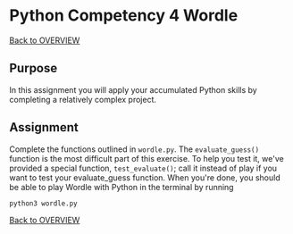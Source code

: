 # Python Competency 4 Wordle

[Back to OVERVIEW](../README.md)

## Purpose

In this assignment you will apply your accumulated Python skills by completing a relatively complex project.

## Assignment

Complete the functions outlined in `wordle.py`.
The `evaluate_guess()` function is the most difficult part of this exercise. To help you test it, we've provided a special function, `test_evaluate()`; call it instead of play if you want to test your evaluate_guess function.
When you're done, you should be able to play Wordle with Python in the terminal by running 
```bash
python3 wordle.py
```

[Back to OVERVIEW](../README.md)
